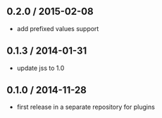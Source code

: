 ## 0.2.0 / 2015-02-08

- add prefixed values support

## 0.1.3 / 2014-01-31

- update jss to 1.0

## 0.1.0 / 2014-11-28

- first release in a separate repository for plugins

